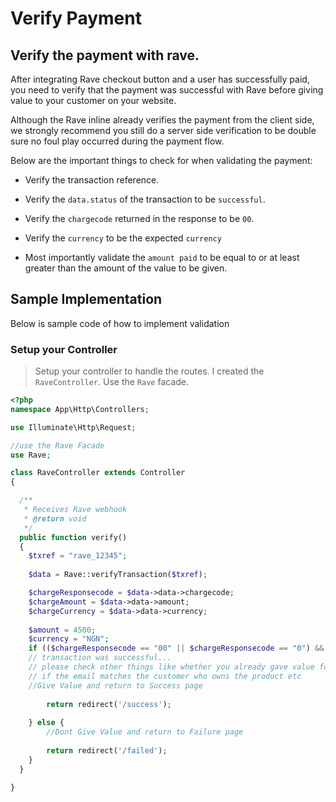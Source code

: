 # Verify Payment

## Verify the payment with rave.

After integrating Rave checkout button and a user has successfully paid, you need to verify that the payment was successful with Rave before giving value to your customer on your website.

Although the Rave inline already verifies the payment from the client side, we strongly recommend you still do a server side verification to be double sure no foul play occurred during the payment flow.

Below are the important things to check for when validating the payment:

* Verify the transaction reference.

* Verify the `data.status` of the transaction to be `successful`.

* Verify the `chargecode` returned in the response to be `00`.

* Verify the `currency` to be the expected `currency`

* Most importantly validate the `amount paid` to be equal to or at least greater than the amount of the value to be given.


## Sample Implementation

Below is sample code of how to implement validation

### Setup your Controller
> Setup your controller to handle the routes. I created the `RaveController`. Use the `Rave`
facade. 

```php
<?php
namespace App\Http\Controllers;

use Illuminate\Http\Request;

//use the Rave Facade
use Rave;

class RaveController extends Controller
{

  /**
   * Receives Rave webhook
   * @return void
   */
  public function verify()
  {
    $txref = "rave_12345";
    
    $data = Rave::verifyTransaction($txref);

    $chargeResponsecode = $data->data->chargecode;
    $chargeAmount = $data->data->amount;
    $chargeCurrency = $data->data->currency;
    
    $amount = 4500;
    $currency = "NGN";
    if (($chargeResponsecode == "00" || $chargeResponsecode == "0") && ($chargeAmount == $amount)  && ($chargeCurrency == $currency)) {
    // transaction was successful...
    // please check other things like whether you already gave value for this ref
    // if the email matches the customer who owns the product etc
    //Give Value and return to Success page
    
        return redirect('/success');
    
    } else {
        //Dont Give Value and return to Failure page
    
        return redirect('/failed');
    }
  }

}

```